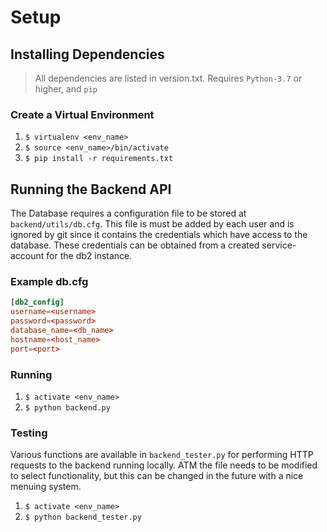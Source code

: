 # Setup
## Installing Dependencies
> All dependencies are listed in version.txt. Requires `Python-3.7` or higher, and `pip`

### Create a Virtual Environment
1. `$ virtualenv <env_name>`
1. `$ source <env_name>/bin/activate`
1. `$ pip install -r requirements.txt`

## Running the Backend API
The Database requires a configuration file to be stored at `backend/utils/db.cfg`. This file is must be added by each user and is ignored by git since it contains the credentials which have access to the database. These credentials can be obtained from a created service-account for the db2 instance.

### Example db.cfg
```conf
[db2_config]
username=<username>
password=<password>
database_name=<db_name>
hostname=<host_name>
port=<port>
```

### Running
1. `$ activate <env_name>`
1. `$ python backend.py`

### Testing
Various functions are available in `backend_tester.py` for performing HTTP requests to the backend running locally. ATM the file needs to be modified to select functionality, but this can be changed in the future with a nice menuing system.

1. `$ activate <env_name>`
1. `$ python backend_tester.py`